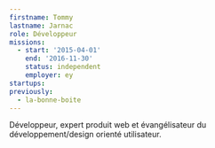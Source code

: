 ```yaml
---
firstname: Tommy
lastname: Jarnac
role: Développeur
missions:
  - start: '2015-04-01'
    end: '2016-11-30'
    status: independent
    employer: ey
startups:
previously:
  - la-bonne-boite
---
```


Développeur, expert produit web et évangélisateur du développement/design orienté utilisateur.
